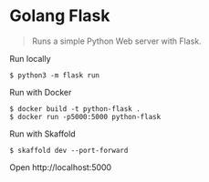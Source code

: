# Golang Flask

> Runs a simple Python Web server with Flask.

Run locally

```shellsession
$ python3 -m flask run
```

Run with Docker

```shellsession
$ docker build -t python-flask .
$ docker run -p5000:5000 python-flask
```

Run with Skaffold

```shellsession
$ skaffold dev --port-forward
```

Open http://localhost:5000

